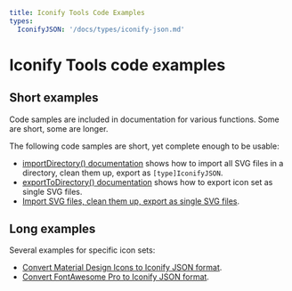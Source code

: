 ```yaml
title: Iconify Tools Code Examples
types:
  IconifyJSON: '/docs/types/iconify-json.md'
```

# Iconify Tools code examples

## Short examples

Code samples are included in documentation for various functions. Some are short, some are longer.

The following code samples are short, yet complete enough to be usable:

- [importDirectory() documentation](../import/directory.md#examples) shows how to import all SVG files in a directory, clean them up, export as `[type]IconifyJSON`.
- [exportToDirectory() documentation](../export/directory.md#example) shows how to export icon set as single SVG files.
- [Import SVG files, clean them up, export as single SVG files](../export/svg.md).

## Long examples

Several examples for specific icon sets:

- [Convert Material Design Icons to Iconify JSON format](./import-mdi.md).
- [Convert FontAwesome Pro to Iconify JSON format](./import-fa-pro.md).
